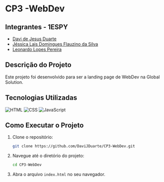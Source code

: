 # CP3 -WebDev
## Integrantes - 1ESPY

- [Davi de Jesus Duarte](https://github.com/DaviJDuarte)
- [Jéssica Lais Domingues Flauzino da Silva](https://github.com/JessFlauzino)
- [Leonardo Lopes Pereira](https://github.com/LeonardoL-Bah)

## Descrição do Projeto

Este projeto foi desenvolvido para ser a landing page de WebDev na Global Solution.

## Tecnologias Utilizadas
![HTML](https://img.shields.io/badge/HTML5-E34F26?style=for-the-badge&logo=html5&logoColor=white)
![CSS](https://img.shields.io/badge/CSS3-1572B6?style=for-the-badge&logo=css3&logoColor=white)
![JavaScript](https://img.shields.io/badge/JavaScript-F7DF1E?style=for-the-badge&logo=javascript&logoColor=black)

## Como Executar o Projeto

1. Clone o repositório:
    ```bash
    git clone https://github.com/DaviJDuarte/CP3-WebDev.git
    ```
2. Navegue até o diretório do projeto:
    ```bash
    cd CP3-WebDev
    ```
3. Abra o arquivo `index.html` no seu navegador.